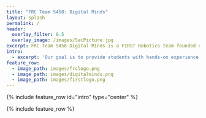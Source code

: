 ```yaml
---
title: "FRC Team 5458: Digital Minds"
layout: splash
permalink: /
header:
  overlay_filter: 0.5
  overlay_image: /images/SacPicture.jpg
excerpt: FRC Team 5458 Digital Minds is a FIRST Robotics team founded on August 26, 2014 when the Davis High School’s FIRST Robotics team, 1678 Citrus Circuits introduced their passion for robotics to the Woodland High School and Pioneer High School students.
intro: 
  - excerpt: 'Our goal is to provide students with hands-on experience in STEM and serve as a productive learning environment that fosters collaborative skills in engineering and management. To learn more about us and FIRST, visit the About Us page.'
feature_row:
  - image_path: images/frclogo.png
  - image_path: images/digitalminds.png
  - image_path: images/firstlogo.png
---
```

{% include feature_row id="intro" type="center" %}

{% include feature_row %}




